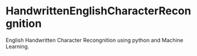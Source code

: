 # HandwrittenEnglishCharacterRecongnition
English Handwritten Character Recongnition using python and Machine Learning.
